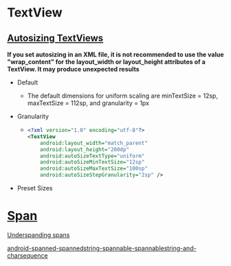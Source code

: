 # TextView

## [Autosizing TextViews](https://developer.android.com/guide/topics/ui/look-and-feel/autosizing-textview)

**If you set autosizing in an XML file, it is not recommended to use the value "wrap_content" for the layout_width or layout_height attributes of a TextView. It may produce unexpected results**

+ Default

  + The default dimensions for uniform scaling are minTextSize = 12sp, maxTextSize = 112sp, and granularity = 1px

+ Granularity

  + ```xml
    <?xml version="1.0" encoding="utf-8"?>
    <TextView
        android:layout_width="match_parent"
        android:layout_height="200dp"
        android:autoSizeTextType="uniform"
        android:autoSizeMinTextSize="12sp"
        android:autoSizeMaxTextSize="100sp"
        android:autoSizeStepGranularity="2sp" />
    ```

+ Preset Sizes

# [Span](https://developer.android.com/guide/topics/text/spans#best-practices)

[Underspanding spans](https://medium.com/androiddevelopers/underspanding-spans-1b91008b97e4)

[android-spanned-spannedstring-spannable-spannablestring-and-charsequence](https://stackoverflow.com/questions/17546955/android-spanned-spannedstring-spannable-spannablestring-and-charsequence)